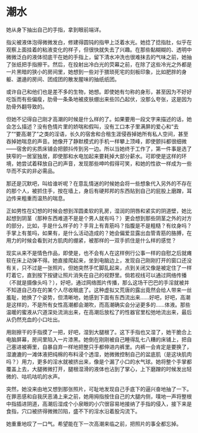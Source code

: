 # 潮水

她从身下抽出自己的手指，拿到眼前端详。

指尖被液体泡得微微发白，修建得圆钝的指甲上泛着水光。她捻了捻指肚，似乎在观察上面挂着的粘液变化的样子，但很快就失去了兴趣。在那些黏糊糊的、透明中微微泛白的液体彻底干在她的手指上，留下清水冲洗也很难抹去的气味之前，她抽了张纸把手指擦干。然后，在投射出冷白光的荧幕之前，在除了这些冷光之外都是一片黑暗的狭小的房间里，她想到一些对于猥琐死宅的刻板印象，比如肥胖的身躯、邋遢的房间、团成团的散发腥味的抽纸纸团。

或许自己和他们也是差不多的生物，她想。即使她有匀称的身形，甚至因为不好好吃饭而有些偏瘦，肋骨一条条地被皮肤绷出来些凹凸起伏，没那么夸张，这是因为肋骨外翻导致的。

但她不记得自己刚才高潮的时候是什么样的了。如果要用一段文字来描述的话，她会怎么描述？没有色情片里的娇喘和假叫，没有工口本子里满屏的爱心和“去了”“要高潮了”之类的淫语，长久的宿舍和合租生涯侵吞掉她所有私人空间，甚至吞掉她喘息的声音。她像开了静默模式的手机一样攀上顶峰，即使颤抖都很细微——宿舍的劣质床铺会把颤抖传到另一边。所以当她终于工作了，第一件事是选了狭窄的一居室独居，即使那和水电加起来要耗掉大部分薪水。可即使是这样的环境，她尝试着释放自己的声音，发现那些呻吟假得可笑，和她的性欲一样成为一些华而不实的非必需品。

那还是沉默吧，叫给谁听呢？在意乱情迷的时候她会将一些想象代入另外的不存在的那个人，被抓住手，按在墙上，身后有硬邦邦的东西贴到自己的屁股上磨蹭，耳边传来粗重而温热的喘息。

正如男性在幻想的时候会想到浑圆柔软的乳房，湿润的阴唇和紧实的阴道壁，她比起想到阴茎（那种东西难道不是是个男人就有吗？）更会想到那些阴茎之外的对方的部分，比如，手是什么样子的？手背上有青筋吗？指腹是不是粗糙？有纹身吗？手掌上有茧吗，如果有，是什么活动造成的？她会偏爱显露出血管青筋的胳膊，在用力的时候会看到对方肌肉的绷紧，被那样的一双手抓住是什么样的感觉？

现实从来不是情色作品，即使是，也不会有人在这样例行公事一样的自慰之后就瘫软在床上动弹不得。她直接爬起来，坐到电脑边上，发现自己刚刚打开的窗口还没有关，只不过是一张照片。但她突然手忙脚乱起来，点到关闭又像是被定住了一样盯着它，直到按下按键让照片消失在自己的视野里。倘若视线可以通过网络传播（不就是摄像头吗？），好吧，通过网络图片传播，那么这场干巴巴的手淫就被并不知道自己存在的某个人尽收眼底了。这种虚拟又荒唐的露出竟然会给人带来一丝羞耻，她换了个姿势，但清晰地，她感到下面有东西流出来……好吧，好吧，高潮是这样的，不是所有女性高潮都会潮吹，而高潮确实会分泌更多的……体液。那些温暖的蜜液从穴道深处流淌出来，在高潮后放松了的性器官里松弛地流出来，最后从仍然充血的小口吐出。

用刚擦干的手指摸了一把，好吧，湿到大腿根了。这下手指也又湿了，她干脆合上电脑屏幕，房间里陷入一片漆黑。她倒在刚刚被自己睡得乱七八糟的床铺上，把自己塞进被褥里，自暴自弃一样地把整只手都伸进内裤里。内裤一会肯定是要换了，湿漉漉的一滩体液把纯棉的布料浸个透湿，她微微控制自己的盆底肌（是这块肌肉吗？）用力，更多的淫水就被挤出来，像是个漏了小口的水气球。她将整个手掌都覆盖上去，大腿微微打开，腿根湿滑的液体也沾到了掌心，上下磨蹭的时候发出轻微的、咕叽咕叽的水声。

突然，她没来由地又想到那张照片，可耻地发现自己手底下的逼兴奋地抽了一下。在罪恶感和自我厌恶涌上来之前，她用拇指按住自己的大腿内侧，噗地一声将整根中指插进阴道，高潮后湿成个小泉眼的小穴很容易地接纳了手指的侵入，接下来是食指，穴口被挤得微微凹陷，盛不下的淫水沿着股沟流下。

她重重地叹了一口气。希望能在下一次高潮来临之前，把照片的事全都忘掉。